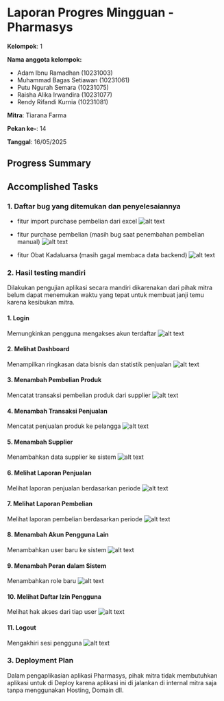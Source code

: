 # Laporan Progres Mingguan - Pharmasys

**Kelompok**: 1

**Nama anggota kelompok:**
- Adam Ibnu Ramadhan (10231003)
- Muhammad Bagas Setiawan (10231061)
- Putu Ngurah Semara (10231075)
- Raisha Alika Irwandira (10231077)
- Rendy Rifandi Kurnia (10231081)

**Mitra**: Tiarana Farma

**Pekan ke-**: 14

**Tanggal**: 16/05/2025

## Progress Summary


## Accomplished Tasks
 ### 1. Daftar bug yang ditemukan dan penyelesaiannya 

  - fitur import purchase pembelian dari excel
  ![alt text](IMG/12.jpeg)

  - fitur purchase pembelian (masih bug saat penembahan pembelian manual)
  ![alt text](IMG/13.jpeg)

  - fitur Obat Kadaluarsa (masih gagal membaca data backend)
  ![alt text](IMG/14.jpeg)


 ### 2. Hasil testing mandiri
 Dilakukan pengujian aplikasi secara mandiri dikarenakan dari pihak mitra belum dapat menemukan waktu yang tepat untuk membuat janji temu karena kesibukan mitra.
#### 1. Login 
Memungkinkan pengguna mengakses akun terdaftar
![alt text](IMG/1.jpeg)

#### 2. Melihat Dashboard 
Menampilkan ringkasan data bisnis dan statistik penjualan
![alt text](IMG/2.jpeg)

#### 3. Menambah Pembelian Produk
Mencatat transaksi pembelian produk dari supplier
![alt text](IMG/3.jpeg)

#### 4. Menambah Transaksi Penjualan
Mencatat penjualan produk ke pelangga
![alt text](IMG/4.jpeg)

#### 5. Menambah Supplier
Menambahkan data supplier ke sistem
![alt text](IMG/5.jpeg)

#### 6. Melihat Laporan Penjualan
Melihat laporan penjualan berdasarkan periode
![alt text](IMG/6.jpeg)

#### 7.  Melihat Laporan Pembelian
Melihat laporan pembelian berdasarkan periode
![alt text](IMG/7.jpeg)

#### 8. Menambah Akun Pengguna Lain
Menambahkan user baru ke sistem
![alt text](IMG/8.jpeg)

#### 9.  Menambah Peran dalam Sistem
Menambahkan role baru
![alt text](IMG/9.jpeg)

#### 10.  Melihat Daftar Izin Pengguna
Melihat hak akses dari tiap user
![alt text](IMG/10.jpeg)

#### 11. Logout
Mengakhiri sesi pengguna
![alt text](IMG/11.jpeg)

### 3. Deployment Plan 
Dalam pengaplikasian aplikasi Pharmasys, pihak mitra tidak  membutuhkan aplikasi untuk di Deploy karena aplikasi ini di jalankan di internal mitra saja tanpa menggunakan Hosting, Domain dll.




